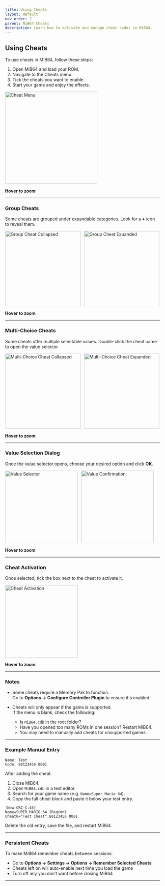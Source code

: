 ```yaml
---
title: Using Cheats
layout: default
nav_order: 2
parent: MiB64 Cheats
description: Learn how to activate and manage cheat codes in MiB64.
---
```


<style>
.zoom-pair {
  display: flex;
  gap: 12px;
  align-items: flex-start;
  position: relative;
}

.zoom-pair .zoom-on-hover {
  position: relative;
}

.zoom-pair .zoom-on-hover img {
  position: relative;
  z-index: 1;
}

.zoom-pair .zoom-on-hover:first-child:hover img {
  z-index: 9999; /* force left image to top */
}

.zoom-pair .zoom-on-hover:last-child:hover img {
  z-index: 100; /* right image stays behind */
}
</style>

## <a name="using-cheats">Using Cheats</a>

To use cheats in MiB64, follow these steps:

1. Open MiB64 and load your ROM.
2. Navigate to the Cheats menu.
3. Tick the cheats you want to enable.
4. Start your game and enjoy the effects.

<div class="zoom-on-hover">
  <img src="/cheats/assets/images/01/Cheat11.png" alt="Cheat Menu" width="300" />
</div>
<p class="has-text-align-center"><strong>Hover to zoom</strong></p>
<!-- ClauseEcho: Cheat11 Interactive Image -->

---

### Group Cheats

Some cheats are grouped under expandable categories. Look for a **+** icon to reveal them.

<div class="zoom-pair">
  <div class="zoom-on-hover">
    <img src="/cheats/assets/images/01/Cheat21.png" alt="Group Cheat Collapsed" width="245" />
  </div>

  <div class="zoom-on-hover">
    <img src="/cheats/assets/images/01/Cheat31.png" alt="Group Cheat Expanded" width="245" />
  </div>
</div>

<p class="has-text-align-center"><strong>Hover to zoom</strong></p>
<!-- ClauseEcho: Cheat21 & Cheat31 Interactive Images -->

---

### Multi-Choice Cheats

Some cheats offer multiple selectable values. Double-click the cheat name to open the value selector.

<div class="zoom-pair">
  <div class="zoom-on-hover">
    <img src="/cheats/assets/images/01/Cheat41.png" alt="Multi-Choice Cheat Collapsed" width="245" />
  </div>

  <div class="zoom-on-hover">
    <img src="/cheats/assets/images/01/Cheat51.png" alt="Multi-Choice Cheat Expanded" width="245" />
  </div>
</div>

<p class="has-text-align-center"><strong>Hover to zoom</strong></p>
<!-- ClauseEcho: Cheat41 & Cheat51 Interactive Images -->

---

### Value Selection Dialog

Once the value selector opens, choose your desired option and click **OK**.

<div class="zoom-pair">
  <div class="zoom-on-hover">
    <img src="/cheats/assets/images/01/Cheat61.png" alt="Value Selector" width="236" />
  </div>

  <div class="zoom-on-hover">
    <img src="/cheats/assets/images/01/Cheat71.png" alt="Value Confirmation" width="236" />
  </div>
</div>

<p class="has-text-align-center"><strong>Hover to zoom</strong></p>
<!-- ClauseEcho: Cheat61 & Cheat71 Interactive Images -->

---

### Cheat Activation

Once selected, tick the box next to the cheat to activate it.

<div class="zoom-on-hover">
  <img src="/cheats/assets/images/01/Cheat81.png" alt="Cheat Activation" width="236" />
</div>
<p class="has-text-align-center"><strong>Hover to zoom</strong></p>
<!-- ClauseEcho: Cheat81 Interactive Image -->

---

### Notes

- Some cheats require a Memory Pak to function.  
  Go to **Options → Configure Controller Plugin** to ensure it's enabled.

- Cheats will only appear if the game is supported.  
  If the menu is blank, check the following:
  - Is `MiB64.cdb` in the root folder?
  - Have you opened too many ROMs in one session? Restart MiB64.
  - You may need to manually add cheats for unsupported games.

---

### Example Manual Entry

```text
Name: Test
Code: 80123456 0001
```

After adding the cheat:

1. Close MiB64.
2. Open `MiB64.cdb` in a text editor.
3. Search for your game name (e.g. `Name=Super Mario 64`).
4. Copy the full cheat block and paste it below your test entry.

```text
[New-CRC-C:45]
Name=SUPER MARIO 64 (Region)
Cheat0="Test Cheat",80123456 0001
```

Delete the old entry, save the file, and restart MiB64.

---

### Persistent Cheats

To make MiB64 remember cheats between sessions:

- Go to **Options → Settings → Options → Remember Selected Cheats**
- Cheats left on will auto-enable next time you load the game
- Turn off any you don’t want before closing MiB64

---

<!-- ClauseLock: Using Cheats Section Echoed -->